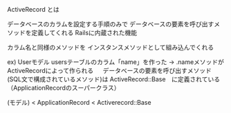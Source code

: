 ActiveRecord とは

データベースのカラムを設定する手順のみで
データベースの要素を呼び出すメソッドを定義してくれる
Railsに内蔵された機能

カラム名と同様のメソッドを
インスタンスメソッドとして組み込んでくれる

ex)
Userモデル 
usersテーブルのカラム「name」を作った
→ .nameメソッドがActiveRecordによって作られる
　 
データベースの要素を呼び出すメソッド(SQL文で構成されているメソッド)は
ActiveRecord::Base　に定義されている
（ApplicationRecordのスーパークラス）

(モデル) < ApplicationRecord < Activerecord::Base
